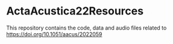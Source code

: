 # ActaAcustica22Resources
This repository contains the code, data and audio files related to https://doi.org/10.1051/aacus/2022059 
